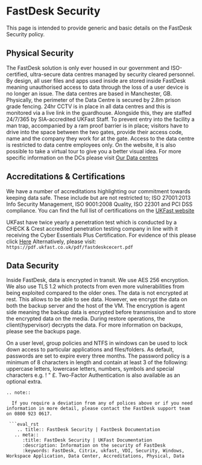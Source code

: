 # FastDesk Security

This page is intended to provide generic and basic details on the FastDesk Security policy.

## Physical Security

The FastDesk solution is only ever housed in our government and ISO-certified, ultra-secure data centres managed by security cleared personnel. By design, all user files and apps used inside are stored inside FastDesk meaning unauthorised access to data through the loss of a user device is no longer an issue. The data centres are based in Manchester, GB. Physically, the perimeter of the Data Centre is secured by 2.8m prison grade fencing. 24hr CCTV is in place in all data centres and this is monitored via a live link in the guardhouse. Alongside this, they are staffed 24/7/365 by SIA-accredited UKFast Staff. To prevent entry into the facility a man trap, accompanied by a ram proof barrier is in place; visitors have to drive into the space between the two gates, provide their access code, name and the company they work for at the gate. Access to the data centre is restricted to data centre employees only. On the website, it is also possible to take a virtual tour to give you a better visual idea. For more specific information on the DCs please visit [Our Data centres](https://www.ukfast.co.uk/inside-our-data-centres.html)

## Accreditations & Certifications

We have a number of accreditations highlighting our commitment towards keeping data safe. These include but are not restricted to; ISO 27001:2013 Info Security Management, ISO 9001:2008 Quality, ISO 22301 and PCI DSS compliance. You can find the full list of certifications on the [UKFast website](https://www.ukfast.co.uk/certifications.html)

UKFast have twice yearly a penetration test which is conducted by a CHECK & Crest accredited penetration testing company in line with it receiving the Cyber Essentials Plus Certification. For evidence of this please click [Here](https://www.ukfast.co.uk/certifications.html) Alternatively, please visit: `https://pdf.ukfast.co.uk/pdf/fastdeskcecert.pdf`

## Data Security

Inside FastDesk, data is encrypted in transit. We use AES 256 encryption. We also use TLS 1.2 which protects from even more vulnerabilities from being exploited compared to the older ones. The data is not encrypted at rest. This allows to be able to see data. However, we encrypt the data on both the backup server and the host of the VM. The encryption is agent side meaning the backup data is encrypted before transmission and to store the encrypted data on the media. During restore operations, the client(hypervisor) decrypts the data. For more information on backups, please see the backups page.

On a user level, group policies and NTFS in windows can be used to lock down access to particular applications and files/folders. As default, passwords are set to expire every three months. The password policy is a minimum of 8 characters in length and contain at least 3 of the following: uppercase letters, lowercase letters, numbers, symbols and special characters e.g. ! " £. Two-Factor Authentication is also available as an optional extra.

```eval_rst
.. note::

  If you require a deviation from any of polices above or if you need information in more detail, please contact the FastDesk support team on 0800 923 0617.

 ```eval_rst
    .. title:: FastDesk Security | FastDesk Documentation
   .. meta::
      :title: FastDesk Security | UKFast Documentation
      :description: Information on the security of FastDesk
      :keywords: FastDesk, Citrix, ukfast, VDI, Security, Windows, Workspace Application, Data Center, Accreditations, Physical, Data
```
